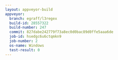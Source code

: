 ```yaml
---
layout: appveyor-build
appveyor:
  branch: egraff/l3regex
  build-id: 28557322
  build-number: 247
  commit: 827dabe242779f73a8ec0d0bac89d0ffe5aaa6de
  job-id: hsedgc6u6ctqmkn9
  job-number: 2
  os-name: Windows
  test-result: 0
---
```

